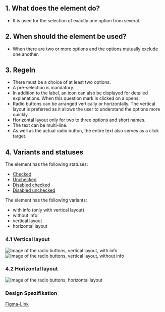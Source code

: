 ## 1. What does the element do?
*   It is used for the selection of exactly one option from several.

## 2. When should the element be used?
*   When there are two or more options and the options mutually exclude one another.

## 3. Regeln
*   There must be a choice of at least two options.
*   A pre-selection is mandatory.
*   In addition to the label, an icon can also be displayed for detailed explanations. When this question mark is clicked on a opens.
*   Radio buttons can be arranged vertically or horizontally. The vertical layout is preferred as it allows the user to understand the options more quickly.
*   Horizontal layout only for two to three options and short names.
*   The text can be multi-line.
*   As well as the actual radio button, the entire text also serves as a click target.

## 4. Variants and statuses
The element has the following statuses:
*   [Checked](https://sbb.invisionapp.com/d/main#/console/14051805/313166963/inspect)
*   [Unchecked](https://sbb.invisionapp.com/d/main#/console/14051805/313166966/inspect)
*   [Disabled checked](https://sbb.invisionapp.com/d/main#/console/14051805/313166964/inspect)
*   [Disabled unchecked](https://sbb.invisionapp.com/d/main#/console/14051805/313166965/inspect)

The element has the following variants: 
*   with info (only with vertical layout) 
*   without info 
*   vertical layout 
*   horizontal layout

### 4.1 Vertical layout
![Image of the radio buttons, vertical layout, with info](https://raw.githubusercontent.com/sbb-design-systems/design-system-mobile-documentation/doku-update/documentation/radiobutton/images/ME12_Vertikal_default.png 'class: image')
![Image of the radio buttons, vertical layout, without info](https://raw.githubusercontent.com/sbb-design-systems/design-system-mobile-documentation/doku-update/documentation/radiobutton/images/ME12_Vertikal_ohne_Info.png 'class: image')

### 4.2 Horizontal layout
![Image of the radio buttons, horizontal layout](https://raw.githubusercontent.com/sbb-design-systems/design-system-mobile-documentation/doku-update/documentation/radiobutton/images/ME12_Horizontal.png 'class: image')

### Design Spezifikation
[Figma-Link]()